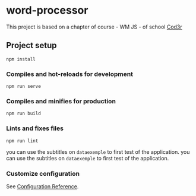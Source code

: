 # word-processor

This project is based on a chapter of course - WM JS - of school [Cod3r](https://www.cod3r.com.br/courses/take/web-moderno/)

## Project setup
```
npm install
```

### Compiles and hot-reloads for development
```
npm run serve
```

### Compiles and minifies for production
```
npm run build
```

### Lints and fixes files
```
npm run lint
```

you can use the subtitles on ``dataexemple`` to first test of the application.
you can use the subtitles on ``dataexemple`` to first test of the application.

### Customize configuration
See [Configuration Reference](https://cli.vuejs.org/config/).

